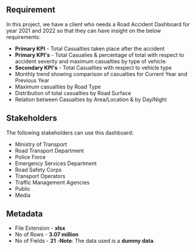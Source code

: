 ## Requirement

In this project, we have a client who needs a Road Accident Dashboard for year 2021 and 2022 so that they can have insight on the below requirements:

- **Primary KPI** - Total Casualties taken place after the accident
- **Primary KPI's** - Total Casualies & percentage of total with respect to accident severity and maximum casualties by type of vehicle.
- **Secondary KPI's** - Total Casualties with respect to vehicle type
- Monthly trend showing comparison of casualties for Current Year and Previous Year
- Maximum casualties by Road Type
- Distribution of total casualties by Road Surface
- Relation between Casualties by Area/Location & by Day/Night

## Stakeholders
The following stakeholders can use this dashboard:
- Ministry of Transport
- Road Transport Department
- Police Force
- Emergency Services Department
- Road Safety Corps
- Transport Operators 
- Traffic Management Agencies
- Public
- Media

## Metadata
- File Extension - **xlsx**
- No of Rows - **3.07 million**
- No of Fields - **21**
-**Note**: The data used is a **dummy data**.
